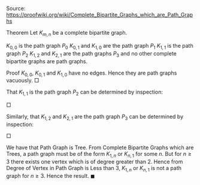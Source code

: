 # 

Source: https://proofwiki.org/wiki/Complete_Bipartite_Graphs_which_are_Path_Graphs

Theorem
Let $K_{m, n}$ be a complete bipartite graph.

$K_{0, 0}$ is the path graph $P_0$
$K_{0, 1}$ and $K_{1, 0}$ are the path graph $P_1$
$K_{1, 1}$ is the path graph $P_2$
$K_{1, 2}$ and $K_{2, 1}$ are the path graphs $P_3$
and no other complete bipartite graphs are path graphs.


Proof
$K_{0, 0}$, $K_{0, 1}$ and $K_{1, 0}$ have no edges.
Hence they are path graphs vacuously.
$\Box$

That $K_{1, 1}$ is the path graph $P_2$ can be determined by inspection:


$\Box$

Similarly, that $K_{1, 2}$ and $K_{2, 1}$ are the path graph $P_3$ can be determined by inspection:


$\Box$

We have that Path Graph is Tree.
From Complete Bipartite Graphs which are Trees, a path graph must be of the form $K_{1, n}$ or $K_{n, 1}$ for some $n$.
But for $n \ge 3$ there exists one vertex which is of degree greater than $2$.
Hence from Degree of Vertex in Path Graph is Less than 3, $K_{1, n}$ or $K_{n, 1}$ is not a path graph for $n \ge 3$.
Hence the result.
$\blacksquare$





